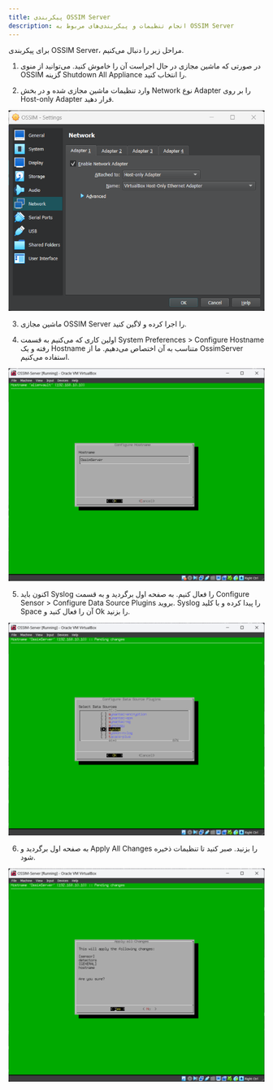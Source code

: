 ```yaml
---
title: پیکربندی OSSIM Server
description: انجام تنظیمات و پیکربندی‌های مربوط به OSSIM Server
---
```


برای پیکربندی OSSIM Server، مراحل زیر را دنبال می‌کنیم.

1. در صورتی که ماشین مجازی در حال اجراست آن را خاموش کنید. می‌توانید از منوی OSSIM گزینه Shutdown All Appliance را انتخاب کنید.

2. وارد تنظیمات ماشین مجازی شده و در بخش Network نوع Adapter را بر روی Host-only Adapter قرار دهید.

![](../../../assets/vm-server4.png)

3. ماشین مجازی OSSIM Server را اجرا کرده و لاگین کنید.

4. اولین کاری که می‌کنیم به قسمت System Preferences > Configure Hostname رفته و یک Hostname متناسب به آن اختصاص می‌دهیم. ما از OssimServer استفاده می‌کنیم.

![](../../../assets/conf-server.png)

5. اکنون باید Syslog را فعال کنیم. به صفحه اول برگردید و به قسمت Configure Sensor > Configure Data Source Plugins بروید. Syslog را پیدا کرده و با کلید Space آن را فعال کنید و Ok را بزنید.

![](../../../assets/conf-server2.png)

6. به صفحه اول برگردید و Apply All Changes را بزنید. صبر کنید تا تنظیمات ذخیره شود.

![](../../../assets/conf-server3.png)